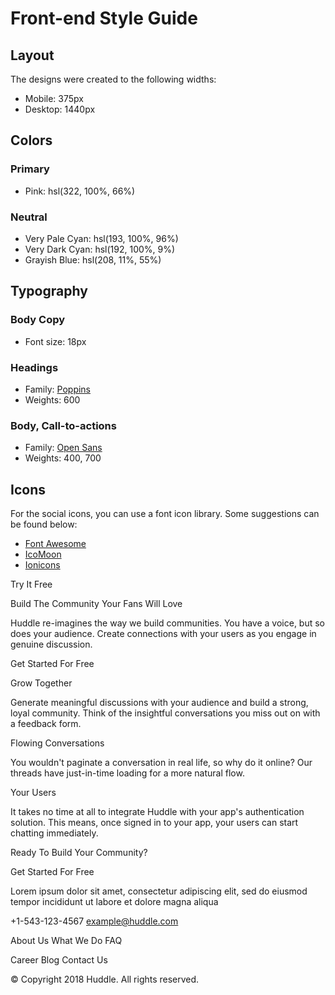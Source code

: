 # Front-end Style Guide

## Layout

The designs were created to the following widths:

- Mobile: 375px
- Desktop: 1440px

## Colors

### Primary

- Pink: hsl(322, 100%, 66%)

### Neutral

- Very Pale Cyan: hsl(193, 100%, 96%)
- Very Dark Cyan: hsl(192, 100%, 9%)
- Grayish Blue: hsl(208, 11%, 55%)

## Typography

### Body Copy

- Font size: 18px

### Headings

- Family: [Poppins](https://fonts.google.com/specimen/Poppins)
- Weights: 600

### Body, Call-to-actions

- Family: [Open Sans](https://fonts.google.com/specimen/Open+Sans)
- Weights: 400, 700

## Icons

For the social icons, you can use a font icon library. Some suggestions can be found below:

- [Font Awesome](https://fontawesome.com/)
- [IcoMoon](https://icomoon.io/)
- [Ionicons](https://ionicons.com/)

Try It Free

  Build The Community Your Fans Will Love

  Huddle re-imagines the way we build communities. You have a voice, but so does your audience. 
  Create connections with your users as you engage in genuine discussion. 

  Get Started For Free

  Grow Together

  Generate meaningful discussions with your audience and build a strong, loyal community. 
  Think of the insightful conversations you miss out on with a feedback form. 

  Flowing Conversations

  You wouldn't paginate a conversation in real life, so why do it online? Our threads 
  have just-in-time loading for a more natural flow.

  Your Users

  It takes no time at all to integrate Huddle with your app's authentication solution. 
  This means, once signed in to your app, your users can start chatting immediately.

  Ready To Build Your Community?

  Get Started For Free

  Lorem ipsum dolor sit amet, consectetur adipiscing elit, sed do eiusmod tempor 
  incididunt ut labore et dolore magna aliqua

  +1-543-123-4567
  example@huddle.com

  About Us
  What We Do
  FAQ

  Career
  Blog
  Contact Us

  &copy; Copyright 2018 Huddle. All rights reserved.